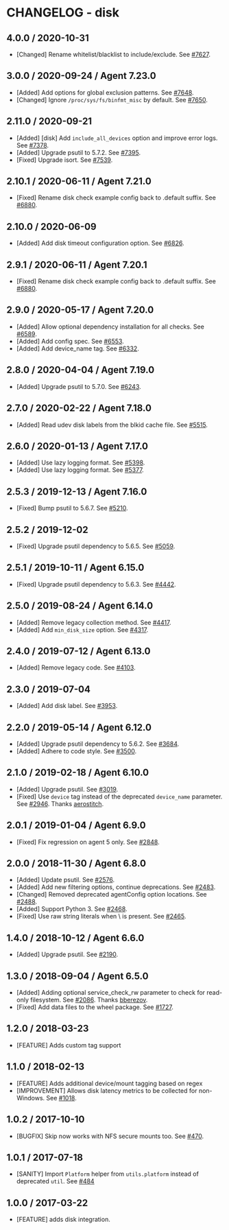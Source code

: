 # CHANGELOG - disk

## 4.0.0 / 2020-10-31

* [Changed] Rename whitelist/blacklist to include/exclude. See [#7627](https://github.com/DataDog/integrations-core/pull/7627).

## 3.0.0 / 2020-09-24 / Agent 7.23.0

* [Added] Add options for global exclusion patterns. See [#7648](https://github.com/DataDog/integrations-core/pull/7648).
* [Changed] Ignore `/proc/sys/fs/binfmt_misc` by default. See [#7650](https://github.com/DataDog/integrations-core/pull/7650).

## 2.11.0 / 2020-09-21

* [Added] [disk] Add `include_all_devices` option and improve error logs. See [#7378](https://github.com/DataDog/integrations-core/pull/7378).
* [Added] Upgrade psutil to 5.7.2. See [#7395](https://github.com/DataDog/integrations-core/pull/7395).
* [Fixed] Upgrade isort. See [#7539](https://github.com/DataDog/integrations-core/pull/7539).

## 2.10.1 / 2020-06-11 / Agent 7.21.0

* [Fixed] Rename disk check example config back to .default suffix. See [#6880](https://github.com/DataDog/integrations-core/pull/6880).

## 2.10.0 / 2020-06-09

* [Added] Add disk timeout configuration option. See [#6826](https://github.com/DataDog/integrations-core/pull/6826).

## 2.9.1 / 2020-06-11 / Agent 7.20.1

* [Fixed] Rename disk check example config back to .default suffix. See [#6880](https://github.com/DataDog/integrations-core/pull/6880).

## 2.9.0 / 2020-05-17 / Agent 7.20.0

* [Added] Allow optional dependency installation for all checks. See [#6589](https://github.com/DataDog/integrations-core/pull/6589).
* [Added] Add config spec. See [#6553](https://github.com/DataDog/integrations-core/pull/6553).
* [Added] Add device_name tag. See [#6332](https://github.com/DataDog/integrations-core/pull/6332).

## 2.8.0 / 2020-04-04 / Agent 7.19.0

* [Added] Upgrade psutil to 5.7.0. See [#6243](https://github.com/DataDog/integrations-core/pull/6243).

## 2.7.0 / 2020-02-22 / Agent 7.18.0

* [Added] Read udev disk labels from the blkid cache file. See [#5515](https://github.com/DataDog/integrations-core/pull/5515).

## 2.6.0 / 2020-01-13 / Agent 7.17.0

* [Added] Use lazy logging format. See [#5398](https://github.com/DataDog/integrations-core/pull/5398).
* [Added] Use lazy logging format. See [#5377](https://github.com/DataDog/integrations-core/pull/5377).

## 2.5.3 / 2019-12-13 / Agent 7.16.0

* [Fixed] Bump psutil to 5.6.7. See [#5210](https://github.com/DataDog/integrations-core/pull/5210).

## 2.5.2 / 2019-12-02

* [Fixed] Upgrade psutil dependency to 5.6.5. See [#5059](https://github.com/DataDog/integrations-core/pull/5059).

## 2.5.1 / 2019-10-11 / Agent 6.15.0

* [Fixed] Upgrade psutil dependency to 5.6.3. See [#4442](https://github.com/DataDog/integrations-core/pull/4442).

## 2.5.0 / 2019-08-24 / Agent 6.14.0

* [Added] Remove legacy collection method. See [#4417](https://github.com/DataDog/integrations-core/pull/4417).
* [Added] Add `min_disk_size` option. See [#4317](https://github.com/DataDog/integrations-core/pull/4317).

## 2.4.0 / 2019-07-12 / Agent 6.13.0

* [Added] Remove legacy code. See [#4103](https://github.com/DataDog/integrations-core/pull/4103).

## 2.3.0 / 2019-07-04

* [Added] Add disk label. See [#3953](https://github.com/DataDog/integrations-core/pull/3953).

## 2.2.0 / 2019-05-14 / Agent 6.12.0

* [Added] Upgrade psutil dependency to 5.6.2. See [#3684](https://github.com/DataDog/integrations-core/pull/3684).
* [Added] Adhere to code style. See [#3500](https://github.com/DataDog/integrations-core/pull/3500).

## 2.1.0 / 2019-02-18 / Agent 6.10.0

* [Added] Upgrade psutil. See [#3019](https://github.com/DataDog/integrations-core/pull/3019).
* [Fixed] Use `device` tag instead of the deprecated `device_name` parameter. See [#2946](https://github.com/DataDog/integrations-core/pull/2946). Thanks [aerostitch](https://github.com/aerostitch).

## 2.0.1 / 2019-01-04 / Agent 6.9.0

* [Fixed] Fix regression on agent 5 only. See [#2848][1].

## 2.0.0 / 2018-11-30 / Agent 6.8.0

* [Added] Update psutil. See [#2576][2].
* [Added] Add new filtering options, continue deprecations. See [#2483][3].
* [Changed] Removed deprecated agentConfig option locations. See [#2488][4].
* [Added] Support Python 3. See [#2468][5].
* [Fixed] Use raw string literals when \ is present. See [#2465][6].

## 1.4.0 / 2018-10-12 / Agent 6.6.0

* [Added] Upgrade psutil. See [#2190][7].

## 1.3.0 / 2018-09-04 / Agent 6.5.0

* [Added] Adding optional service_check_rw parameter to check for read-only filesystem. See [#2086][8]. Thanks [bberezov][9].
* [Fixed] Add data files to the wheel package. See [#1727][10].

## 1.2.0 / 2018-03-23

* [FEATURE] Adds custom tag support

## 1.1.0 / 2018-02-13

* [FEATURE] Adds additional device/mount tagging based on regex
* [IMPROVEMENT] Allows disk latency metrics to be collected for non-Windows. See [#1018][11].

## 1.0.2 / 2017-10-10

* [BUGFIX] Skip now works with NFS secure mounts too. See [#470][12].

## 1.0.1 / 2017-07-18

* [SANITY] Import `Platform` helper from `utils.platform` instead of deprecated `util`. See [#484][13]

## 1.0.0 / 2017-03-22

* [FEATURE] adds disk integration.

<!--- The following link definition list is generated by PimpMyChangelog --->
[1]: https://github.com/DataDog/integrations-core/pull/2848
[2]: https://github.com/DataDog/integrations-core/pull/2576
[3]: https://github.com/DataDog/integrations-core/pull/2483
[4]: https://github.com/DataDog/integrations-core/pull/2488
[5]: https://github.com/DataDog/integrations-core/pull/2468
[6]: https://github.com/DataDog/integrations-core/pull/2465
[7]: https://github.com/DataDog/integrations-core/pull/2190
[8]: https://github.com/DataDog/integrations-core/pull/2086
[9]: https://github.com/bberezov
[10]: https://github.com/DataDog/integrations-core/pull/1727
[11]: https://github.com/DataDog/integrations-core/issues/1018
[12]: https://github.com/DataDog/integrations-core/issues/470
[13]: https://github.com/DataDog/integrations-core/issues/484
